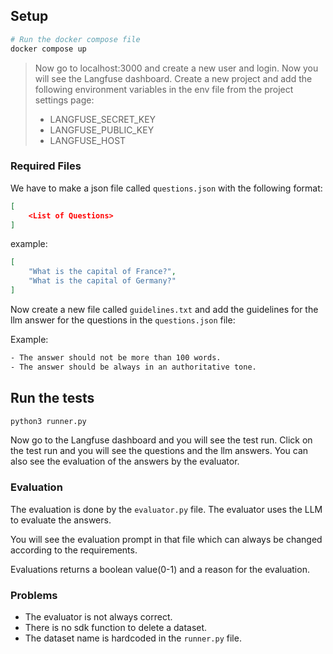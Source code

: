 ## Setup

```bash
# Run the docker compose file
docker compose up
```

> Now go to localhost:3000 and create a new user and login.
> Now you will see the Langfuse dashboard.
> Create a new project and add the following environment variables in the env file from the project settings page:
> - LANGFUSE_SECRET_KEY
> - LANGFUSE_PUBLIC_KEY
> - LANGFUSE_HOST

### Required Files

We have to make a json file called `questions.json` with the following format:

```json
[
    <List of Questions>
]
```
example:

```json
[
    "What is the capital of France?",
    "What is the capital of Germany?"
]
```


Now create a new file called `guidelines.txt` and add the guidelines for the llm answer for the questions in the `questions.json` file:

Example:
```txt
- The answer should not be more than 100 words.
- The answer should be always in an authoritative tone.
```

## Run the tests

```bash
python3 runner.py
```

Now go to the Langfuse dashboard and you will see the test run.
Click on the test run and you will see the questions and the llm answers.
You can also see the evaluation of the answers by the evaluator.

### Evaluation

The evaluation is done by the `evaluator.py` file.
The evaluator uses the LLM to evaluate the answers.

You will see the evaluation prompt in that file which can always be changed according to the requirements.

Evaluations returns a boolean value(0-1) and a reason for the evaluation.

### Problems

- The evaluator is not always correct.
- There is no sdk function to delete a dataset.
- The dataset name is hardcoded in the `runner.py` file.